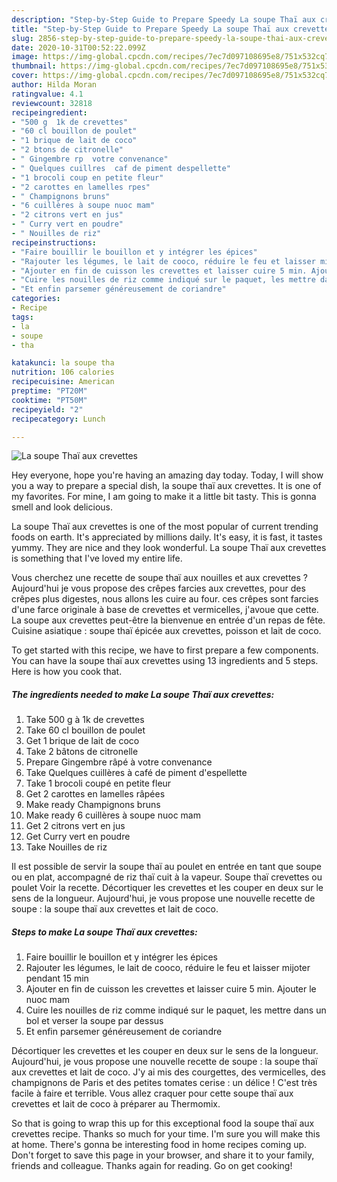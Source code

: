 ```yaml
---
description: "Step-by-Step Guide to Prepare Speedy La soupe Thaï aux crevettes"
title: "Step-by-Step Guide to Prepare Speedy La soupe Thaï aux crevettes"
slug: 2856-step-by-step-guide-to-prepare-speedy-la-soupe-thai-aux-crevettes
date: 2020-10-31T00:52:22.099Z
image: https://img-global.cpcdn.com/recipes/7ec7d097108695e8/751x532cq70/la-soupe-thai-aux-crevettes-photo-principale-de-la-recette.jpg
thumbnail: https://img-global.cpcdn.com/recipes/7ec7d097108695e8/751x532cq70/la-soupe-thai-aux-crevettes-photo-principale-de-la-recette.jpg
cover: https://img-global.cpcdn.com/recipes/7ec7d097108695e8/751x532cq70/la-soupe-thai-aux-crevettes-photo-principale-de-la-recette.jpg
author: Hilda Moran
ratingvalue: 4.1
reviewcount: 32818
recipeingredient:
- "500 g  1k de crevettes"
- "60 cl bouillon de poulet"
- "1 brique de lait de coco"
- "2 btons de citronelle"
- " Gingembre rp  votre convenance"
- " Quelques cuillres  caf de piment despellette"
- "1 brocoli coup en petite fleur"
- "2 carottes en lamelles rpes"
- " Champignons bruns"
- "6 cuillères à soupe nuoc mam"
- "2 citrons vert en jus"
- " Curry vert en poudre"
- " Nouilles de riz"
recipeinstructions:
- "Faire bouillir le bouillon et y intégrer les épices"
- "Rajouter les légumes, le lait de cooco, réduire le feu et laisser mijoter pendant 15 min"
- "Ajouter en fin de cuisson les crevettes et laisser cuire 5 min. Ajouter le nuoc mam"
- "Cuire les nouilles de riz comme indiqué sur le paquet, les mettre dans un bol et verser la soupe par dessus"
- "Et enfin parsemer généreusement de coriandre"
categories:
- Recipe
tags:
- la
- soupe
- tha

katakunci: la soupe tha 
nutrition: 106 calories
recipecuisine: American
preptime: "PT20M"
cooktime: "PT50M"
recipeyield: "2"
recipecategory: Lunch

---
```



![La soupe Thaï aux crevettes](https://img-global.cpcdn.com/recipes/7ec7d097108695e8/751x532cq70/la-soupe-thai-aux-crevettes-photo-principale-de-la-recette.jpg)

Hey everyone, hope you're having an amazing day today. Today, I will show you a way to prepare a special dish, la soupe thaï aux crevettes. It is one of my favorites. For mine, I am going to make it a little bit tasty. This is gonna smell and look delicious.

La soupe Thaï aux crevettes is one of the most popular of current trending foods on earth. It's appreciated by millions daily. It's easy, it is fast, it tastes yummy. They are nice and they look wonderful. La soupe Thaï aux crevettes is something that I've loved my entire life.

Vous cherchez une recette de soupe thaï aux nouilles et aux crevettes ? Aujourd&#39;hui je vous propose des crêpes farcies aux crevettes, pour des crêpes plus digestes, nous allons les cuire au four. ces crêpes sont farcies d&#39;une farce originale à base de crevettes et vermicelles, j&#39;avoue que cette. La soupe aux crevettes peut-être la bienvenue en entrée d&#39;un repas de fête. Cuisine asiatique : soupe thaï épicée aux crevettes, poisson et lait de coco.


To get started with this recipe, we have to first prepare a few components. You can have la soupe thaï aux crevettes using 13 ingredients and 5 steps. Here is how you cook that.

<!--inarticleads1-->

##### The ingredients needed to make La soupe Thaï aux crevettes:

1. Take 500 g à 1k de crevettes
1. Take 60 cl bouillon de poulet
1. Get 1 brique de lait de coco
1. Take 2 bâtons de citronelle
1. Prepare  Gingembre râpé à votre convenance
1. Take  Quelques cuillères à café de piment d&#39;espellette
1. Take 1 brocoli coupé en petite fleur
1. Get 2 carottes en lamelles râpées
1. Make ready  Champignons bruns
1. Make ready 6 cuillères à soupe nuoc mam
1. Get 2 citrons vert en jus
1. Get  Curry vert en poudre
1. Take  Nouilles de riz


Il est possible de servir la soupe thaï au poulet en entrée en tant que soupe ou en plat, accompagné de riz thaï cuit à la vapeur. Soupe thaï crevettes ou poulet Voir la recette. Décortiquer les crevettes et les couper en deux sur le sens de la longueur. Aujourd&#39;hui, je vous propose une nouvelle recette de soupe : la soupe thaï aux crevettes et lait de coco. 

<!--inarticleads2-->

##### Steps to make La soupe Thaï aux crevettes:

1. Faire bouillir le bouillon et y intégrer les épices
1. Rajouter les légumes, le lait de cooco, réduire le feu et laisser mijoter pendant 15 min
1. Ajouter en fin de cuisson les crevettes et laisser cuire 5 min. Ajouter le nuoc mam
1. Cuire les nouilles de riz comme indiqué sur le paquet, les mettre dans un bol et verser la soupe par dessus
1. Et enfin parsemer généreusement de coriandre


Décortiquer les crevettes et les couper en deux sur le sens de la longueur. Aujourd&#39;hui, je vous propose une nouvelle recette de soupe : la soupe thaï aux crevettes et lait de coco. J&#39;y ai mis des courgettes, des vermicelles, des champignons de Paris et des petites tomates cerise : un délice ! C&#39;est très facile à faire et terrible. Vous allez craquer pour cette soupe thaï aux crevettes et lait de coco à préparer au Thermomix. 

So that is going to wrap this up for this exceptional food la soupe thaï aux crevettes recipe. Thanks so much for your time. I'm sure you will make this at home. There's gonna be interesting food in home recipes coming up. Don't forget to save this page in your browser, and share it to your family, friends and colleague. Thanks again for reading. Go on get cooking!
